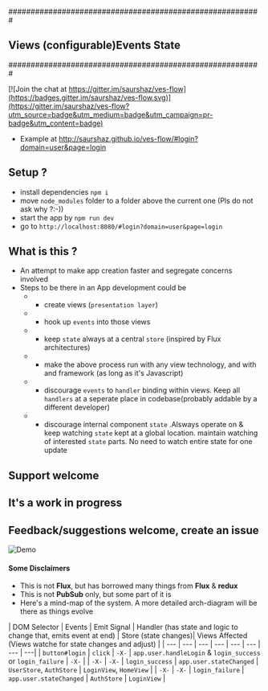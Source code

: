 
#########################################################
##  **V**iews (configurable)**E**vents **S**tate       ##
#########################################################

[![Join the chat at https://gitter.im/saurshaz/ves-flow](https://badges.gitter.im/saurshaz/ves-flow.svg)](https://gitter.im/saurshaz/ves-flow?utm_source=badge&utm_medium=badge&utm_campaign=pr-badge&utm_content=badge)

- Example at http://saurshaz.github.io/ves-flow/#login?domain=user&page=login

## Setup ?

-	install dependencies `npm i`
-	move `node_modules` folder to a folder above the current one (Pls do not ask why ?:-))
-	start the app by `npm run dev`
-	go to `http://localhost:8080/#login?domain=user&page=login`



## What is this ?
- An attempt to make app creation faster and segregate concerns involved
- Steps to be there in an App development could be
	- - create views (`presentation layer`)
	- - hook up `events` into those views
	- - keep `state` always at a central `store` (inspired by Flux architectures)
	- - make the above process run with any view technology, and with and framework (as long as it's Javascript)
	- - discourage `events` to `handler` binding within views. Keep all `handlers` at a seperate place in codebase(probably addable by a different developer)
	- - discourage internal component `state` .Alsways operate on & keep watching `state` kept at a global location. maintain watching of interested `state` parts. No need to watch entire state for one update


## Support welcome ##
## It's a work in progress ##
## Feedback/suggestions welcome, create an issue ##


![Demo](/demo.gif)

#### Some Disclaimers
- This is not **Flux**, but has borrowed many things from **Flux** & **redux**
- This is not **PubSub** only, but some part of it is
- Here's a mind-map of the system. A more detailed arch-diagram will be there as things evolve






| DOM Selector | Events | Emit Signal | Handler (has state and logic to change that, emits event at end) | Store (state changes)| Views Affected (Views watche for state changes and adjust) |
| --- | --- | --- | --- | --- | --- | --- |  ---|
|   `button#login`   |   `click`    |   `-X-`   | `app.user.handleLogin` & `login_success` or `login_failure`  | `-X-` |
| `-X-`  | `-X-` | `login_success` | `app.user.stateChanged`  | `UserStore`, `AuthStore` | `LoginView`, `HomeView` |
| `-X-`  | `-X-` | `login_failure` | `app.user.stateChanged` |  `AuthStore` |  `LoginView` |
